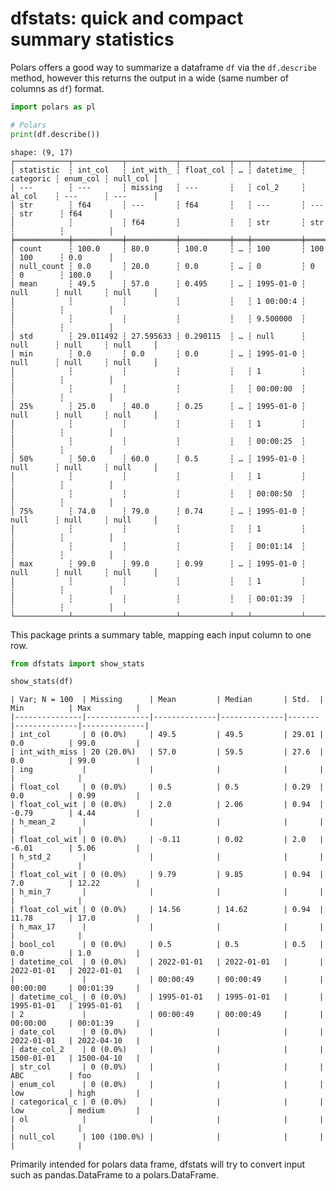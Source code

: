 # dfstats: quick and compact summary statistics


Polars offers a good way to summarize a dataframe `df` via the
`df.describe` method, however this returns the output in a wide (same
number of columns as `df`) format.

``` python
import polars as pl

# Polars
print(df.describe())
```

    shape: (9, 17)
    ┌────────────┬───────────┬───────────┬───────────┬───┬───────────┬───────────┬──────────┬──────────┐
    │ statistic  ┆ int_col   ┆ int_with_ ┆ float_col ┆ … ┆ datetime_ ┆ categoric ┆ enum_col ┆ null_col │
    │ ---        ┆ ---       ┆ missing   ┆ ---       ┆   ┆ col_2     ┆ al_col    ┆ ---      ┆ ---      │
    │ str        ┆ f64       ┆ ---       ┆ f64       ┆   ┆ ---       ┆ ---       ┆ str      ┆ f64      │
    │            ┆           ┆ f64       ┆           ┆   ┆ str       ┆ str       ┆          ┆          │
    ╞════════════╪═══════════╪═══════════╪═══════════╪═══╪═══════════╪═══════════╪══════════╪══════════╡
    │ count      ┆ 100.0     ┆ 80.0      ┆ 100.0     ┆ … ┆ 100       ┆ 100       ┆ 100      ┆ 0.0      │
    │ null_count ┆ 0.0       ┆ 20.0      ┆ 0.0       ┆ … ┆ 0         ┆ 0         ┆ 0        ┆ 100.0    │
    │ mean       ┆ 49.5      ┆ 57.0      ┆ 0.495     ┆ … ┆ 1995-01-0 ┆ null      ┆ null     ┆ null     │
    │            ┆           ┆           ┆           ┆   ┆ 1 00:00:4 ┆           ┆          ┆          │
    │            ┆           ┆           ┆           ┆   ┆ 9.500000  ┆           ┆          ┆          │
    │ std        ┆ 29.011492 ┆ 27.595633 ┆ 0.290115  ┆ … ┆ null      ┆ null      ┆ null     ┆ null     │
    │ min        ┆ 0.0       ┆ 0.0       ┆ 0.0       ┆ … ┆ 1995-01-0 ┆ null      ┆ null     ┆ null     │
    │            ┆           ┆           ┆           ┆   ┆ 1         ┆           ┆          ┆          │
    │            ┆           ┆           ┆           ┆   ┆ 00:00:00  ┆           ┆          ┆          │
    │ 25%        ┆ 25.0      ┆ 40.0      ┆ 0.25      ┆ … ┆ 1995-01-0 ┆ null      ┆ null     ┆ null     │
    │            ┆           ┆           ┆           ┆   ┆ 1         ┆           ┆          ┆          │
    │            ┆           ┆           ┆           ┆   ┆ 00:00:25  ┆           ┆          ┆          │
    │ 50%        ┆ 50.0      ┆ 60.0      ┆ 0.5       ┆ … ┆ 1995-01-0 ┆ null      ┆ null     ┆ null     │
    │            ┆           ┆           ┆           ┆   ┆ 1         ┆           ┆          ┆          │
    │            ┆           ┆           ┆           ┆   ┆ 00:00:50  ┆           ┆          ┆          │
    │ 75%        ┆ 74.0      ┆ 79.0      ┆ 0.74      ┆ … ┆ 1995-01-0 ┆ null      ┆ null     ┆ null     │
    │            ┆           ┆           ┆           ┆   ┆ 1         ┆           ┆          ┆          │
    │            ┆           ┆           ┆           ┆   ┆ 00:01:14  ┆           ┆          ┆          │
    │ max        ┆ 99.0      ┆ 99.0      ┆ 0.99      ┆ … ┆ 1995-01-0 ┆ null      ┆ null     ┆ null     │
    │            ┆           ┆           ┆           ┆   ┆ 1         ┆           ┆          ┆          │
    │            ┆           ┆           ┆           ┆   ┆ 00:01:39  ┆           ┆          ┆          │
    └────────────┴───────────┴───────────┴───────────┴───┴───────────┴───────────┴──────────┴──────────┘

This package prints a summary table, mapping each input column to one
row.

``` python
from dfstats import show_stats

show_stats(df)
```

    | Var; N = 100  | Missing      | Mean         | Median       | Std.  | Min          | Max          |
    |---------------|--------------|--------------|--------------|-------|--------------|--------------|
    | int_col       | 0 (0.0%)     | 49.5         | 49.5         | 29.01 | 0.0          | 99.0         |
    | int_with_miss | 20 (20.0%)   | 57.0         | 59.5         | 27.6  | 0.0          | 99.0         |
    | ing           |              |              |              |       |              |              |
    | float_col     | 0 (0.0%)     | 0.5          | 0.5          | 0.29  | 0.0          | 0.99         |
    | float_col_wit | 0 (0.0%)     | 2.0          | 2.06         | 0.94  | -0.79        | 4.44         |
    | h_mean_2      |              |              |              |       |              |              |
    | float_col_wit | 0 (0.0%)     | -0.11        | 0.02         | 2.0   | -6.01        | 5.06         |
    | h_std_2       |              |              |              |       |              |              |
    | float_col_wit | 0 (0.0%)     | 9.79         | 9.85         | 0.94  | 7.0          | 12.22        |
    | h_min_7       |              |              |              |       |              |              |
    | float_col_wit | 0 (0.0%)     | 14.56        | 14.62        | 0.94  | 11.78        | 17.0         |
    | h_max_17      |              |              |              |       |              |              |
    | bool_col      | 0 (0.0%)     | 0.5          | 0.5          | 0.5   | 0.0          | 1.0          |
    | datetime_col  | 0 (0.0%)     | 2022-01-01   | 2022-01-01   |       | 2022-01-01   | 2022-01-01   |
    |               |              | 00:00:49     | 00:00:49     |       | 00:00:00     | 00:01:39     |
    | datetime_col_ | 0 (0.0%)     | 1995-01-01   | 1995-01-01   |       | 1995-01-01   | 1995-01-01   |
    | 2             |              | 00:00:49     | 00:00:49     |       | 00:00:00     | 00:01:39     |
    | date_col      | 0 (0.0%)     |              |              |       | 2022-01-01   | 2022-04-10   |
    | date_col_2    | 0 (0.0%)     |              |              |       | 1500-01-01   | 1500-04-10   |
    | str_col       | 0 (0.0%)     |              |              |       | ABC          | foo          |
    | enum_col      | 0 (0.0%)     |              |              |       | low          | high         |
    | categorical_c | 0 (0.0%)     |              |              |       | low          | medium       |
    | ol            |              |              |              |       |              |              |
    | null_col      | 100 (100.0%) |              |              |       |              |              |

Primarily intended for polars data frame, dfstats will try to convert
input such as pandas.DataFrame to a polars.DataFrame.

